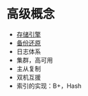 高级概念
============
* [存储引擎](存储引擎.md)
* [备份还原](备份还原.md)
* 日志体系
* 集群，高可用
* 主从复制
* 双机互援
* 索引的实现：B+，Hash

